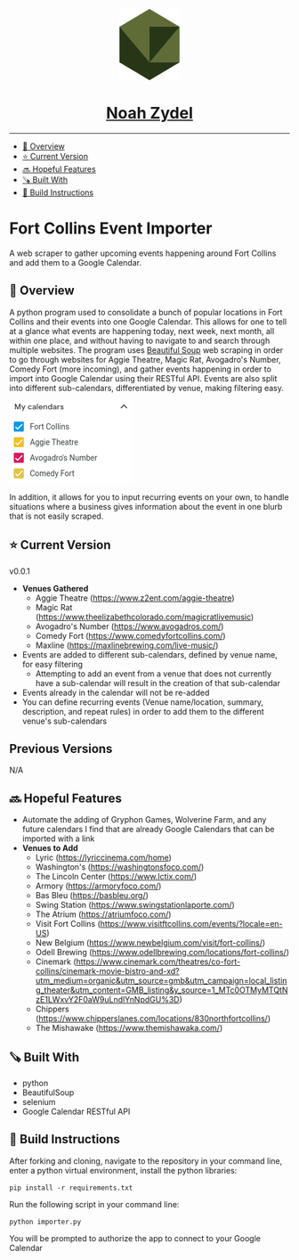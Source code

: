 <p align="center">
  <a href="https://noahzydel.com">
    <img alt="Noah Logo" height="128" src="./.github/resources/NoahLogo.svg">
    <h1 align="center">Noah Zydel</h1>
  </a>
</p>

---

- [📖 Overview](#-overview)
- [⭐️ Current Version](#-current-version)
- [🔜 Hopeful Features](#-hopeful-features)
- [🪚 Built With](#-built-with)
- [🔨 Build Instructions](#-build-instructions)

# Fort Collins Event Importer
A web scraper to gather upcoming events happening around Fort Collins and add them to a Google Calendar.

## 📖 Overview
A python program used to consolidate a bunch of popular locations in Fort Collins and their events into one Google Calendar. This allows for one to tell at a glance what events are happening today, next week, next month, all within one place, and without having to navigate to and search through multiple websites. The program uses [Beautiful Soup](https://www.crummy.com/software/BeautifulSoup/bs4/doc/) web scraping in order to go through websites for Aggie Theatre, Magic Rat, Avogadro's Number, Comedy Fort (more incoming), and gather events happening in order to import into Google Calendar using their RESTful API. Events are also split into different sub-calendars, differentiated by venue, making filtering easy.

<img src="./.github/resources/subcalendar.png">

In addition, it allows for you to input recurring events on your own, to handle situations where a business gives information about the event in one blurb that is not easily scraped. 

## ⭐️ Current Version
v0.0.1
- **Venues Gathered**
  - Aggie Theatre (https://www.z2ent.com/aggie-theatre)
  - Magic Rat (https://www.theelizabethcolorado.com/magicratlivemusic)
  - Avogadro's Number (https://www.avogadros.com/)
  - Comedy Fort (https://www.comedyfortcollins.com/)
  - Maxline (https://maxlinebrewing.com/live-music/)
- Events are added to different sub-calendars, defined by venue name, for easy filtering
  - Attempting to add an event from a venue that does not currently have a sub-calendar will result in the creation of that sub-calendar
- Events already in the calendar will not be re-added
- You can define recurring events (Venue name/location, summary, description, and repeat rules) in order to add them to the different venue's sub-calendars
  
## Previous Versions
N/A

## 🔜 Hopeful Features
- Automate the adding of Gryphon Games, Wolverine Farm, and any future calendars I find that are already Google Calendars that can be imported with a link
- **Venues to Add**
  - Lyric (https://lyriccinema.com/home)
  - Washington's (https://washingtonsfoco.com/)
  - The Lincoln Center (https://www.lctix.com/)
  - Armory (https://armoryfoco.com/)
  - Bas Bleu (https://basbleu.org/)
  - Swing Station (https://www.swingstationlaporte.com/)
  - The Atrium (https://atriumfoco.com/)
  - Visit Fort Collins (https://www.visitftcollins.com/events/?locale=en-US)
  - New Belgium (https://www.newbelgium.com/visit/fort-collins/)
  - Odell Brewing (https://www.odellbrewing.com/locations/fort-collins/)
  - Cinemark (https://www.cinemark.com/theatres/co-fort-collins/cinemark-movie-bistro-and-xd?utm_medium=organic&utm_source=gmb&utm_campaign=local_listing_theater&utm_content=GMB_listing&y_source=1_MTc0OTMyMTQtNzE1LWxvY2F0aW9uLndlYnNpdGU%3D)
  - Chippers (https://www.chipperslanes.com/locations/830northfortcollins/)
  - The Mishawake (https://www.themishawaka.com/)
  
## 🪚 Built With
- python
- BeautifulSoup
- selenium
- Google Calendar RESTful API

## 🔨 Build Instructions
After forking and cloning, navigate to the repository in your command line, enter a python virtual environment, install the python libraries:
```
pip install -r requirements.txt
```
Run the following script in your command line:
```
python importer.py
```
You will be prompted to authorize the app to connect to your Google Calendar